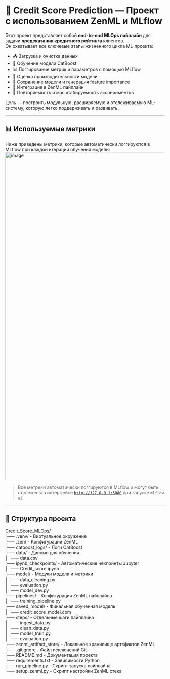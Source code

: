 # 🏦 Credit Score Prediction — Проект с использованием ZenML и MLflow

Этот проект представляет собой **end-to-end MLOps пайплайн** для задачи **предсказания кредитного рейтинга** клиентов.  
Он охватывает все ключевые этапы жизненного цикла ML-проекта:

- 📥 Загрузка и очистка данных
- 🧠 Обучение модели CatBoost
- 📊 Логгирование метрик и параметров с помощью MLflow
- 🧪 Оценка производительности модели
- 💾 Сохранение модели и генерация feature importance
- 🧱 Интеграция в ZenML пайплайн
- 🔬 Повторяемость и масштабируемость экспериментов

Цель — построить модульную, расширяемую и отслеживаемую ML-систему, которую легко поддерживать и развивать.

---

## 📊 Используемые метрики

Ниже приведены метрики, которые автоматически логгируются в MLflow при каждой итерации обучения модели:
<img width="1899" height="1034" alt="image" src="https://github.com/user-attachments/assets/7bf0b4b7-808c-43c6-ba89-4e374373d6d2" />
> Все метрики автоматически логгируются в MLflow и могут быть отслежены в интерфейсе [`http://127.0.0.1:5000`](http://127.0.0.1:5000) при запуске `mlflow ui`.

---





## 📁 Структура проекта

Credit_Score_MLOps/  
├── .venv/                      - Виртуальное окружение  
├── .zen/                       - Конфигурации ZenML  
├── catboost_logs/             - Логи CatBoost  
├── data/                      - Данные для обучения  
│   └── data.csv  
├── ipynb_checkpoints/         - Автоматические чекпойнты Jupyter  
│   └── Credit_score.ipynb  
├── model/                     - Модули модели и метрики  
│   ├── data_cleaning.py  
│   ├── evaluation.py  
│   └── model_dev.py  
├── pipelines/                 - Конфигурация ZenML пайплайна  
│   └── training_pipeline.py  
├── saved_model/               - Финальная обученная модель  
│   └── credit_score_model.cbm  
├── steps/                     - Отдельные шаги пайплайна  
│   ├── ingest_data.py  
│   ├── clean_data.py  
│   ├── model_train.py  
│   └── evaluation.py  
├── zenml_artifact_store/      - Локальное хранилище артефактов ZenML  
├── .gitignore                 - Файл исключений Git  
├── README.md                  - Документация проекта  
├── requirements.txt           - Зависимости Python  
├── run_pipeline.py            - Скрипт запуска пайплайна  
└── setup_zenml.py             - Скрипт настройки ZenML стека  

